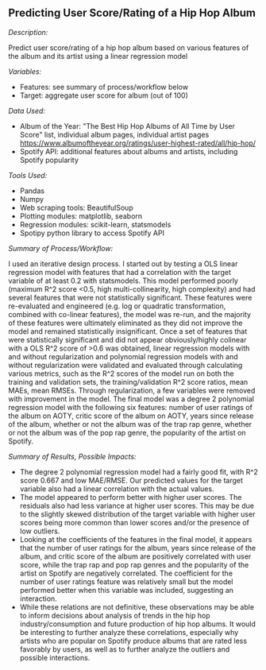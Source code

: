 ## **Predicting User Score/Rating of a Hip Hop Album**

*Description:*

Predict user score/rating of a hip hop album based on various features of the album and its artist using a linear regression model



*Variables:*

- Features: see summary of process/workflow below
- Target: aggregate user score for album (out of 100)



*Data Used:*

- Album of the Year: "The Best Hip Hop Albums of All Time by User Score" list, individual album pages, individual artist pages
  https://www.albumoftheyear.org/ratings/user-highest-rated/all/hip-hop/
- Spotify API: additional features about albums and artists, including Spotify popularity



*Tools Used:*

- Pandas
- Numpy
- Web scraping tools: BeautifulSoup
- Plotting modules: matplotlib, seaborn
- Regression modules: scikit-learn, statsmodels
- Spotipy python library to access Spotify API



*Summary of Process/Workflow:*

I used an iterative design process. I started out by testing a OLS linear regression model with features that had a correlation with the target variable of at least 0.2 with statsmodels. This model performed poorly (maximum R^2 score <0.5, high multi-collinearity, high complexity) and had several features that were not statistically significant. These features were re-evaluated and engineered (e.g. log or quadratic transformation, combined with co-linear features), the model was re-run, and the majority of these features were ultimately eliminated as they did not improve the model and remained statistically insignificant. Once a set of features that were statistically significant and did not appear obviously/highly colinear with a OLS R^2 score of >0.6 was obtained, linear regression models with and without regularization and polynomial regression models with and without regularization were validated and evaluated through calculating various metrics, such as the R^2 scores of the model run on both the training and validation sets, the training/validation R^2 score ratios, mean MAEs, mean RMSEs. Through regularization, a few variables were removed with improvement in the model. The final model was a degree 2 polynomial regression model with the following six features: number of user ratings of the album on AOTY, critic score of the album on AOTY, years since release of the album, whether or not the album was of the trap rap genre, whether or not the album was of the pop rap genre, the popularity of the artist on Spotify.



*Summary of Results, Possible Impacts:*

- The degree 2 polynomial regression model had a fairly good fit, with R^2 score 0.667 and low MAE/RMSE. Our predicted values for the target variable also had a linear correlation with the actual values.
- The model appeared to perform better with higher user scores. The residuals also had less variance at higher user scores. This may be due to the slightly skewed distribution of the target variable with higher user scores being more common than lower scores and/or the presence of low outliers.
- Looking at the coefficients of the features in the final model, it appears that the number of user ratings for the album, years since release of the album, and critic score of the album are positively correlated with user score, while the trap rap and pop rap genres and the popularity of the artist on Spotify are negatively correlated. The coefficient for the number of user ratings feature was relatively small but the model performed better when this variable was included, suggesting an interaction.
- While these relations are not definitive, these observations may be able to inform decisions about analysis of trends in the hip hop industry/consumption and future production of hip hop albums. It would be interesting to further analyze these correlations, especially why artists who are popular on Spotify produce albums that are rated less favorably by users, as well as to further analyze the outliers and possible interactions.
